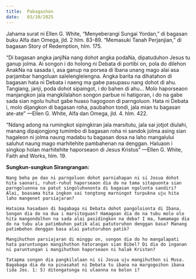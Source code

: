 ```yaml
---
title:  Pabagashon
date:   03/10/2025
---
```


Jahama surat ni Ellen G. White, “Menyeberangi Sungai Yordan,” di bagasan buku Alfa dan Omega, jld. 2 hlm. 83-89. “Memasuki Tanah Perjanjian,” di bagasan Story of Redemption, hlm. 175.

“Di bagasan angka janjiNa nang dohot angka podaNa, dipatuduhon Jesus tu ganup jolma. Ai songon i do holong ni Debata di portibi on, pola do dilehon AnakNa na sasada i, asa ganup na porsea di Ibana unang mago alai asa parjambar hangoluan salelenglelengna. Angka barita na dihatahon di bagasan hata ni Debata i naeng ma gabe pasupasu nang dohot di ahu. Tangiang, janji, poda dohot sipaingot, i do bahen di ahu... Molo haporseaon manjangkon jala mangkilalahon songon parbue ni hatigoran, i do na gabe sada sian ngolu huhut gabe huaso hagogoon di parngoluon. Hata ni Debata i, molo dijangkon di bagasan roha, paubahon tondi, jala mian tu bagasan ate-ate” —Ellen G. White, Alfa dan Omega, jld. 4. hlm. 422.

“Ndang adong na rumingkot sipingkiran jala marsitutu, jala sai jotjot diulahi, manang dipajongjong tumimbo di bagasan roha ni sandok jolma asing sian hagaleon ni jolma naung madabu tu bagasan dosa na laho mangalului saluhut naung mago marhitehite pambahenan na denggan. Haluaon i singkop holan marhitehite haporseaon di Jesus Kristus” —Ellen G. White, Faith and Works, hlm. 19.

**Sungkun-sungkun Sirangrangan:**

`Nang beha pe dao ni parngoluon dohot parniahapan ni si Josua dohot hita saonari, ruhut-ruhut haporseaon dia do na tama sitapuonta sian parngoluonna na patut singoluhononta di bagasan ngolunta sandiri? Alai, boasama hita ingkon sai tongtong marningot turpukna uju hita laho mangenet parsiajaran?`

`Hataima hasadaon di bagabaga ni Debata dohot pangoloionta di Ibana. Songon dia do na dua i marsitoguan? Hamagoan dia do na tubu molo olo hita mangondolhon na sada alai pasidingkon na deba? I ma, hamamago dia do na tubu ala patimbuhon patik alai patutoruhon denggan basa? Manang patimbohon denggan basa alai patutoruhon patik?`

`Mangihuthon parsiajaran di minggu on, songon dia do ho mangalapati hata paruntungan mangihuthon hatorangan sian Bibel? Di dia do inganan ni paruntungan i mangihuthon haporseaon ni halak Kristen?`

`Tatapma songon dia pangkilalaan ni si Josua uju mangihuthon si Musa. Bagabaga dia do na pinasahat ni Debata tu ibana na margogoihon ibana (ida Jos. 1: 5) ditongatonga ni ulaonna na bolon i?`